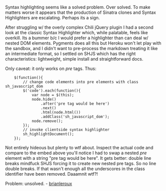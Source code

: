 Syntax highlighting seems like a solved problem. Over solved. To make matters worse it appears that the production of Sinatra clones and Syntax Highlighters are escalating. Perhaps its a sign.

After struggling w/ the overly complex Chili jQuery plugin I had a second look at the classic Syntax Highlighter which, while palatable, feels like overkill. Its a bummer b/c I would prefer a highlighter than can deal w/ nested DOM elements. Pygments does all this but Heroku won't let play with the sandbox, and I didn't want to pre-process the markdown treating it like an intermediate format, so I settled on SHJS which has the right characteristics: lightweight, simple install and straightforward docs. 

Only caveat: it only works on _pre_ tags. Thus:

```
    $(function(){
        // change code elements into pre elements with class sh_javascript_dom
        $('code').each(function(){
            var node = $(this);
            node.hide()
                .after('pre tag would be here')
                .next()
                .html(node.html())
                .addClass('sh_javascript_dom');
            node.remove();
        });
        // invoke clientside syntax highlighter
        sh_highlightDocument();
    });
```

Not entirely hideous but plenty to wtf about. Inspect the actual code and compare to the embed above you'll notice I had to swap a nested _pre_ element with a string "pre tag would be here". It gets better: double line breaks mindfuck SHJS forcing it to create new nested pre tags. So no line double breaks. If that wasn't enough all the underscores in the class identifier have been removed. Daaamnit wtf?!

Problem: unsolved. - <a href="http://twitter.com/brianleroux">brianleroux</a>